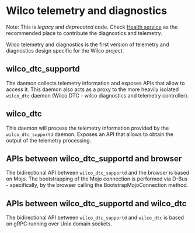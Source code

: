 # Wilco telemetry and diagnostics

Note: This is _legacy_ and _deprecated_ code. Check [Health
service](../README.md) as the recommended place to contribute the
diagnostics and telemetry.

Wilco telemetry and diagnostics is the first version of telemetry and
diagnostics design specific for the Wilco project.

## wilco_dtc_supportd

The daemon collects telemetry information and exposes APIs that allow
to access it. This daemon also acts as a proxy to the more heavily
isolated `wilco_dtc` daemon (Wilco DTC - wilco diagnostics and
telemetry controller).

## wilco_dtc

This daemon will process the telemetry information provided by the
`wilco_dtc_supportd` daemon. Exposes an API that allows to obtain the output of
the telemetry processing.

## APIs between wilco_dtc_supportd and browser

The bidirectional API between `wilco_dtc_supportd` and the browser is based on
Mojo. The bootstrapping of the Mojo connection is performed via D-Bus -
specifically, by the browser calling the BootstrapMojoConnection method.

## APIs between wilco_dtc_supportd and wilco_dtc

The bidirectional API between `wilco_dtc_supportd` and `wilco_dtc` is based on
gRPC running over Unix domain sockets.
